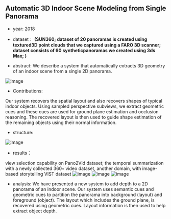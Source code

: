## Automatic 3D Indoor Scene Modeling from Single Panorama

- year: 2018

- dataset：  **(SUN360; dataset of 20 panoramas is created using textured3D point clouds that we captured using a FARO 3D scanner; dataset consists of 60 syntheticpanoramas we created using 3ds Max; )**  

- abstract: We describe a system that automatically extracts 3D geometry of an indoor scene from a single 2D panorama. 

![image](https://github.com/VLISLAB/360-DL-Survey/blob/main/Images/automatic3Dabstract.png)

- Contributions:

Our system recovers the spatial layout and also recovers shapes of typical indoor objects. Using sampled perspective subviews, we extract geometric cues and these cues are used for ground plane estimation and occlusion reasoning. The recovered layout is then used to guide shape estimation of the remaining objects using their normal information.


- structure:

![image](https://github.com/VLISLAB/360-DL-Survey/blob/main/Images/automatic3Dstructure.png)


- results：

view selection capability on Pano2Vid dataset; the temporal summarization with a newly
collected 360◦ video dataset, another domain, with image-based storytelling VIST dataset
![image](https://github.com/VLISLAB/360-DL-Survey/blob/main/Images/automatic3Dresult1.png)
![image](https://github.com/VLISLAB/360-DL-Survey/blob/main/Images/automatic3Dresult2.png)
![image](https://github.com/VLISLAB/360-DL-Survey/blob/main/Images/automatic3Dresult3.png)

- analysis: We have presented a new system to add depth to a 2D panorama of an indoor scene.  Our system uses semantic cues and geometric cues to partition the panorama into background (layout) and foreground (object). The layout which includes the ground plane, is recovered using geometric cues. Layout information is then used to help extract object depth.

